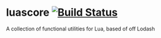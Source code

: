 # luascore [![Build Status](https://travis-ci.org/incinirate/luascore.svg?branch=master)](https://squiddev-cc.github.io/howl.ci/?p=travis%2Fbuilds&repo=incinirate%2Fluascore)
A collection of functional utilities for Lua, based of off Lodash
